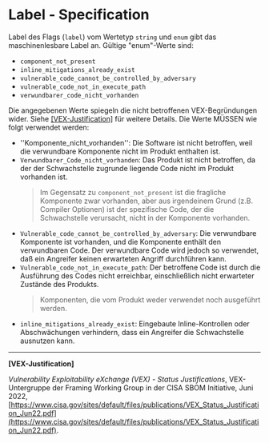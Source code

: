 # Label - Specification

Label des Flags (`label`) vom Wertetyp `string` und `enum` gibt das maschinenlesbare Label an. Gültige "enum"-Werte sind:

* `component_not_present`
* `inline_mitigations_already_exist`
* `vulnerable_code_cannot_be_controlled_by_adversary`
* `vulnerable_code_not_in_execute_path`
* `verwundbarer_code_nicht_vorhanden`

Die angegebenen Werte spiegeln die nicht betroffenen VEX-Begründungen wider. Siehe [[VEX-Justification]](#vex-justification) für weitere Details. Die Werte MÜSSEN wie folgt verwendet werden:

* ''Komponente_nicht_vorhanden'': Die Software ist nicht betroffen, weil die verwundbare Komponente nicht im Produkt enthalten ist.
* `Verwundbarer_Code_nicht_vorhanden`: Das Produkt ist nicht betroffen, da der der Schwachstelle zugrunde liegende Code nicht im Produkt vorhanden ist.
  > Im Gegensatz zu `component_not_present` ist die fragliche Komponente zwar vorhanden, aber aus irgendeinem Grund (z.B. Compiler
  > Optionen) ist der spezifische Code, der die Schwachstelle verursacht, nicht in der Komponente vorhanden.
* `Vulnerable_code_cannot_be_controlled_by_adversary`: Die verwundbare Komponente ist vorhanden, und die Komponente enthält den verwundbaren Code.
   Der verwundbare Code wird jedoch so verwendet, daß ein Angreifer keinen erwarteten Angriff durchführen kann.
* `Vulnerable_code_not_in_execute_path`: Der betroffene Code ist durch die Ausführung des Codes nicht erreichbar, einschließlich nicht erwarteter Zustände des Produkts.
  > Komponenten, die vom Produkt weder verwendet noch ausgeführt werden.
* `inline_mitigations_already_exist`: Eingebaute Inline-Kontrollen oder Abschwächungen verhindern, dass ein Angreifer die Schwachstelle ausnutzen kann.

___

<a name="vex-justification"/>**[VEX-Justification]**

_Vulnerability Exploitability eXchange (VEX) - Status Justifications_, VEX-Untergruppe der Framing Working Group in der CISA SBOM Initiative,
Juni 2022, [https://www.cisa.gov/sites/default/files/publications/VEX_Status_Justification_Jun22.pdf](https://www.cisa.gov/sites/default/files/publications/VEX_Status_Justification_Jun22.pdf).
